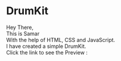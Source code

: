 # DrumKit
Hey There, 
<br>
This is Samar
<br>
With the help of HTML, CSS and JavaScript.
<br>
I have created a simple DrumKit.
<br> 
Click the link to see the Preview : 


